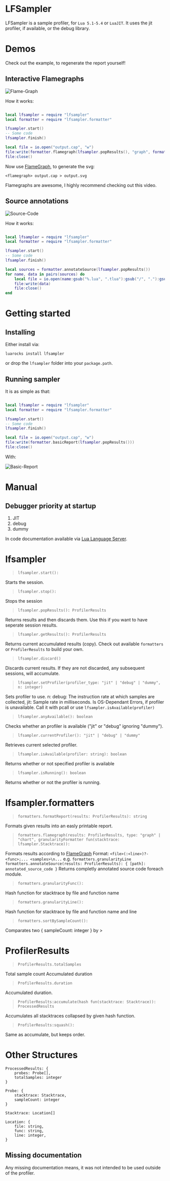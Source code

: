 # LFSampler

LFSampler is a sample profiler, for `Lua 5.1-5.4` or `LuaJIT`.
It uses the jit profiler, if available, or the debug library.

# Demos

Check out the example, to regenerate the report yourself!

## Interactive Flamegraphs

![Flame-Graph](screenshots/flame-graph.png)

How it works:

```lua

local lfsampler = require "lfsampler"
local formatter = require "lfsampler.formatter"

lfsampler.start()
-- Some code
lfsampler.finish()

local file = io.open("output.cap", "w")
file:write(formatter.flamegraph(lfsampler.popResults(), "graph", formatters.granularityFunc))
file:close()

```

Now use [FlameGraph](https://github.com/brendangregg/FlameGraph), to generate the svg:
```
<flamegraph> output.cap > output.svg
```
Flamegraphs are awesome, I highly recommend checking out this video.

## Source annotations

![Source-Code](screenshots/annotated-report.png)

How it works:

```lua

local lfsampler = require "lfsampler"
local formatter = require "lfsampler.formatter"

lfsampler.start()
-- Some code
lfsampler.finish()

local sources = formatter.annotateSource(lfsampler.popResults())
for name, data in pairs(sources) do
	local file = io.open(name:gsub("%.lua", ".tlua"):gsub("/", "."):gsub(), "w")
	file:write(data)
	file:close()
end

```

# Getting started

## Installing

Either install via:
```
luarocks install lfsampler
```
or drop the `lfsampler` folder into your `package.path`.

## Running sampler

It is as simple as that:

```lua

local lfsampler = require "lfsampler"
local formatter = require "lfsampler.formatter"

lfsampler.start()
-- Some code
lfsampler.finish()

local file = io.open("output.cap", "w")
file:write(formatter.basicReport(lfsampler.popResults()))
file:close()

```

With:

![Basic-Report](screenshots/basic-report.png)

# Manual

##  Debugger priority at startup
1. JIT
2. debug
3. dummy

In code documentation available via [Lua Language Server](https://github.com/sumneko/lua-language-server/).

# lfsampler


> `lfsampler.start():`

Starts the session.

> `lfsampler.stop():`

Stops the session

> `lfsampler.popResults(): ProfilerResults`

Returns results and then discards them. Use this if you want to have seperate session results.

> `lfsampler.getResults(): ProfilerResults`

Returns current accumulated results (copy).
Check out available `formatters` or `ProfilerResults` to build your own.

> `lfsampler.discard()`

Discards current results. If they are not discarded, any subsequent sessions, will accumulate.

> `lfsampler.setProfiler(profiler_type: "jit" | "debug" | "dummy", n: integer)`

Sets profiler to use.
n: debug: The instruction rate at which samples are collected, jit: Sample rate in milliseconds. Is OS-Dependant
Errors, if profiler is unavailable. Call it with pcall or use `lfsampler.isAvailable(profiler)`

> `lfsampler.anyAvailable(): boolean`

Checks whether an profiler is available ("jit" or "debug" ignoring "dummy").

> `lfsampler.currentProfiler(): "jit" | "debug" | "dummy"`

Retrieves current selected profiler.

> `lfsampler.isAvailable(profiler: string): boolean`

Returns whether or not specified profiler is available

> `lfsampler.isRunning(): boolean`

Returns whether or not the profiler is running.

# lfsampler.formatters

> `formatters.formatReport(results: ProfilerResults): string`

Formats given results into an easly printable report.

> `formatters.flamegraph(results: ProfilerResults, type: "graph" | "chart", granularityFormatter fun(stacktrace: lfsampler.Stacktrace)):`

Formats results according to [FlameGraph](https://github.com/brendangregg/FlameGraph/blob/master/flamegraph.pl)
Format: `<file>(:<line>)?-<func>;... <samples>\n...`
e.g. `formatters.granularityLine`
`formatters.annotateSource(results: ProfilerResults): { [path]: annotated_source_code }`
Returns completly annotated source code foreach module.

> `formatters.granularityFunc():`

Hash function for stacktrace by file and function name

> `formatters.granularityLine():`

Hash function for stacktrace by file and function name and line

> `formatters.sortBySampleCount():`

Comparates two { sampleCount: integer } by >

# ProfilerResults

> `ProfilerResults.totalSamples`

Total sample count
Accumulated duration

> `ProfilerResults.duration`

Accumulated duration.

> `ProfilerResults:accumulate(hash fun(stacktrace: Stacktrace)): ProcessedResults`

Accumulates all stacktraces collapsed by given hash function.

> `ProfilerResults:squash():`

Same as accumulate, but keeps order.

# Other Structures

```
ProcessedResults: {
	probes: Probe[],
	totalSamples: integer
}
```

```
Probe: {
	stacktrace: Stacktrace,
	sampleCount: integer
}
```

```
Stacktrace: Location[]
```

```
Location: {
	file: string,
	func: string,
	line: integer,
}
```

## Missing documentation

Any missing documentation means, it was not intended to be used outside of the profiler.